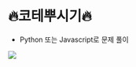 # 🔥코테뿌시기🔥
- Python 또는 Javascript로 문제 풀이

<img src="http://mazassumnida.wtf/api/v2/generate_badge?boj=oduodg">
